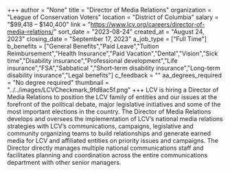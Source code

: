 +++
author = "None"
title = "Director of Media Relations"
organization = "League of Conservation Voters"
location = "District of Columbia"
salary = "$99,418 – $140,400"
link = "https://www.lcv.org/careers/director-of-media-relations/"
sort_date = "2023-08-24"
created_at = "August 24, 2023"
closing_date = "September 17, 2023"
a_job_type = ["Full Time"]
b_benefits = ["General Benefits","Paid Leave","Tuition Reimbursement","Health Insurance","Paid Vacation","Dental","Vision","Sick time","Disability insurance","Professional development","Life insurance","FSA","Sabbatical ","Short-term disability insurance","Long-term disability insurance","Legal benefits"]
c_feedback = ""
aa_degrees_required = "No degree required"
thumbnail = "../../images/LCVCheckmark_9fd8ac5f.png"
+++
LCV is hiring a Director of Media Relations to position the LCV family of entities and our issues at the forefront of the political debate, major legislative initiatives and some of the most important elections in the country. The Director of Media Relations develops and oversees the implementation of LCV’s national media relations strategies with LCV’s communications, campaigns, legislative and community organizing teams to build relationships and generate earned media for LCV and affiliated entities on priority issues and campaigns. The Director directly manages multiple national communications staff and facilitates planning and coordination across the entire communications department with other senior managers.